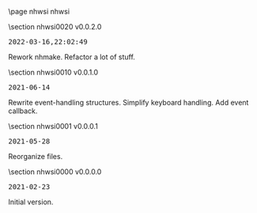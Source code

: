 \page nhwsi nhwsi

<div style="max-width:700px;">

\section nhwsi0020 v0.0.2.0

<pre>
2022-03-16,22:02:49
</pre>

 Rework nhmake. Refactor a lot of stuff.



\section nhwsi0010 v0.0.1.0

<pre>
2021-06-14
</pre>

 Rewrite event-handling structures. Simplify keyboard handling. Add event callback.



\section nhwsi0001 v0.0.0.1

<pre>
2021-05-28
</pre>

 Reorganize files.



\section nhwsi0000 v0.0.0.0

<pre>
2021-02-23
</pre>

 Initial version.



</div>